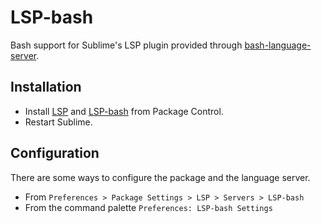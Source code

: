 # LSP-bash

Bash support for Sublime's LSP plugin provided through [bash-language-server](https://github.com/bash-lsp/bash-language-server).

## Installation

- Install [LSP](https://packagecontrol.io/packages/LSP) and [LSP-bash](https://packagecontrol.io/packages/LSP-bash) from Package Control.
- Restart Sublime.

## Configuration

There are some ways to configure the package and the language server.

- From `Preferences > Package Settings > LSP > Servers > LSP-bash`
- From the command palette `Preferences: LSP-bash Settings`
